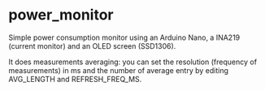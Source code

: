 # power_monitor
Simple power consumption monitor using an Arduino Nano, a INA219 (current monitor) and an OLED screen (SSD1306).

It does measurements averaging: you can set the resolution (frequency of measurements) in ms and the number of average entry by editing AVG_LENGTH and REFRESH_FREQ_MS.
